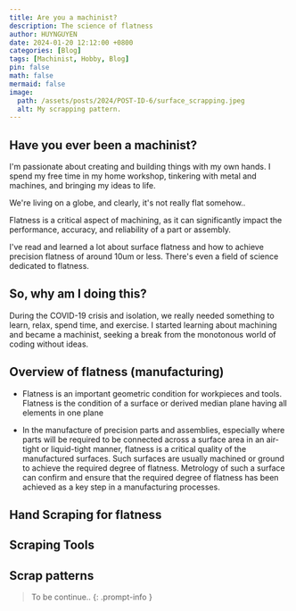 ```yaml
---
title: Are you a machinist?
description: The science of flatness
author: HUYNGUYEN	
date: 2024-01-20 12:12:00 +0800
categories: [Blog]
tags: [Machinist, Hobby, Blog]
pin: false
math: false
mermaid: false
image:
  path: /assets/posts/2024/POST-ID-6/surface_scrapping.jpeg
  alt: My scrapping pattern.
---
```


<!-- POST-ID-6 -->
## Have you ever been a machinist?
I'm passionate about creating and building things with my own hands. I spend my free time in my home workshop, tinkering with metal and machines, and bringing my ideas to life.

We're living on a globe, and clearly, it's not really flat somehow..

Flatness is a critical aspect of machining, as it can significantly impact the performance, accuracy, and reliability of a part or assembly.

I've read and learned a lot about surface flatness and how to achieve precision flatness of around 10um or less. There's even a field of science dedicated to flatness.

## So, why am I doing this?
During the COVID-19 crisis and isolation, we really needed something to learn, relax, spend time, and exercise. I started learning about machining and became a machinist, seeking a break from the monotonous world of coding without ideas.


## Overview of flatness (manufacturing)
- Flatness is an important geometric condition for workpieces and tools. Flatness is the condition of a surface or derived median plane having all elements in one plane

- In the manufacture of precision parts and assemblies, especially where parts will be required to be connected across a surface area in an air-tight or liquid-tight manner, flatness is a critical quality of the manufactured surfaces. Such surfaces are usually machined or ground to achieve the required degree of flatness. Metrology of such a surface can confirm and ensure that the required degree of flatness has been achieved as a key step in a manufacturing processes.

## Hand Scraping for flatness

## Scraping Tools

## Scrap patterns



> To be continue..
{: .prompt-info }